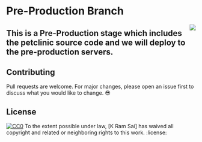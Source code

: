 # Pre-Production Branch
<img src="https://www.google.com/imgres?imgurl=https%3A%2F%2Fwww.awn.com%2Fsites%2Fdefault%2Ffiles%2Fstyles%2Foriginal%2Fpublic%2Fimage%2Fattached%2F1051948-kt1.jpg%3Fitok%3DZaQhUsFA&imgrefurl=https%3A%2F%2Fwww.awn.com%2Fnews%2Ffoundry-releases-katana-36-powerful-ui-updates&tbnid=v129vwRXYRxmqM&vet=10CKkBEDMotwFqFwoTCOjWqI3dvO4CFQAAAAAdAAAAABAC..i&docid=ZwGXNJGhU4YzEM&w=1280&h=720&q=pre%20production%20in%20software%20development&safe=active&ved=0CKkBEDMotwFqFwoTCOjWqI3dvO4CFQAAAAAdAAAAABAC" align="right" />

## This is a Pre-Production stage which includes the petclinic source code and we will deploy to the pre-production servers.

## Contributing
Pull requests are welcome. For major changes, please open an issue first to discuss what you would like to change. :sunglasses:

## License

[![CC0](https://licensebuttons.net/p/zero/1.0/88x31.png)](https://creativecommons.org/publicdomain/zero/1.0/)
To the extent possible under law, [K Ram Sai] has waived all copyright and related or neighboring rights to this work. :license:
